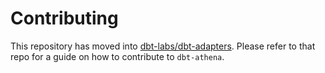 # Contributing

This repository has moved into [dbt-labs/dbt-adapters](https://www.github.com/dbt-labs/dbt-adapters).
Please refer to that repo for a guide on how to contribute to `dbt-athena`.

